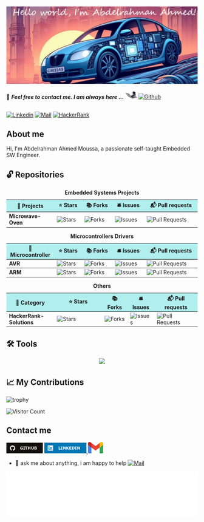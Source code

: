 <h1>
    <img align="center" src="assets/wellcome.jpg" >
</h1>

📝 ***Feel free to contact me. I am always here ...*** <img src="assets/giphy.gif" width="30">  [![Github](https://img.shields.io/github/followers/abd-elarhman?label=Followers&style=social)](https://github.com/abd-elarhman)
<br>

<br> [![Linkedin](https://img.shields.io/badge/LinkedIn-Abdelrahman%20Ahmed-blue?logo=Linkedin&logoColor=blue&labelColor=black)](https://www.linkedin.com/in/-abdelrahman-ahmed//) [![Mail](https://img.shields.io/badge/abdelrahman.ahmed0599@gmail.com-blue?logo=Gmail&logoColor=blue&labelColor=black)](mailto:abdelrahman.ahmed0599@gmail.com) [![HackerRank](https://img.shields.io/badge/HackerRank-abdelrahman_ah30-brightgreen?logo=HackerRank&logoColor=Green&labelColor=black)](https://www.hackerrank.com/profile/abdelrahman_ah30) </br>

## About me

Hi, I'm Abdelrahman Ahmed Moussa, a passionate self-taught Embedded SW Engineer.


## 🔓 Repositories

<table style="width:100%;">
  <caption><b> Embedded Systems Projects </b></caption>
  <colgroup>
    <col span="1" style="width:25%;">
  </colgroup>
  <thead>
    <tr style="border-bottom: 1.5px solid black; background-color: rgba(0, 204, 204, 0.3);">
      <th>🎁 Projects</th>
      <th>⭐ Stars</th>
      <th>📚 Forks</th>
      <th>🛎 Issues</th>
      <th>📬 Pull requests</th>
    </tr>
  </thead>
  <tbody>
     <tr style="border-bottom: 1.5px solid black;">
      <td><a href="https://github.com/abd-elarhman/Microwave-Oven" style="display:block; text-decoration:none;"><b>Microwave-Oven</b></a></td>
      <td><img alt="Stars" src="https://img.shields.io/github/stars/abd-elarhman/Microwave-Oven?style=flat-square&labelColor=343b41""/></td>
      <td><img alt="Forks" src="https://img.shields.io/github/forks/abd-elarhman/Microwave-Oven?style=flat-square&labelColor=343b41""/></td>
      <td><img alt="Issues" src="https://img.shields.io/github/issues/abd-elarhman/Microwave-Oven?style=flat-square&labelColor=343b41""/></td>
      <td><img alt="Pull Requests" src="https://img.shields.io/github/issues-pr/abd-elarhman/Microwave-Oven?style=flat-square&labelColor=343b41""/></td>
    </tr>
  </tbody>
</table>

<table style="width:100%;">
    <caption><b> Microcontrollers Drivers </b></caption>
  <colgroup>
    <col span="1" style="width:25%;">
  </colgroup>
  <thead>
  <thead>
    <tr style="border-bottom: 1.5px solid black; background-color: rgba(0, 204, 204, 0.3);">
      <th>🎁 Microcontroller</td>
      <th>⭐ Stars</td>
      <th>📚 Forks</td>
      <th>🛎 Issues</td>
      <th>📬 Pull requests</td>
    </tr>
  </thead>
  <tbody>
    <tr style="border-bottom: 1.5px solid black;">
      <td><a href="https://github.com/abd-elarhman/Atmega32-Drivers" style="display:block; text-decoration:none;"><b>AVR</b></a></td>
        <td><img alt="Stars" src="https://img.shields.io/github/stars/abd-elarhman/Atmega32-Drivers?style=flat-square&labelColor=343b41"/></td>
      <td><img alt="Forks" src="https://img.shields.io/github/forks/abd-elarhman/Atmega32-Drivers?style=flat-square&labelColor=343b41"/></td>
      <td><img alt="Issues" src="https://img.shields.io/github/issues/abd-elarhman/Atmega32-Drivers?style=flat-square&labelColor=343b41"/></td>
      <td><img alt="Pull Requests" src="https://img.shields.io/github/issues-pr/abd-elarhman/Atmega32-Drivers?style=flat-square&labelColor=343b41"/></td>
      </tr>
  </tbody>
  <tbody>
    <tr style="border-bottom: 1.5px solid black;">
      <td><a href="https://github.com/abd-elarhman/Arm Cortex-M3" style="display:block; text-decoration:none;"><b>ARM</b></a></td>
        <td><img alt="Stars" src="https://img.shields.io/github/stars/abd-elarhman/Arm Cortex-M3?style=flat-square&labelColor=343b41"/></td>
      <td><img alt="Forks" src="https://img.shields.io/github/forks/abd-elarhman/Arm Cortex-M3?style=flat-square&labelColor=343b41"/></td>
      <td><img alt="Issues" src="https://img.shields.io/github/issues/abd-elarhman/Arm Cortex-M3?style=flat-square&labelColor=343b41"/></td>
      <td><img alt="Pull Requests" src="https://img.shields.io/github/issues-pr/abd-elarhman/Arm Cortex-M3?style=flat-square&labelColor=343b41"/></td>
      </tr>
  </tbody>
</table>

<table style="width:100%;">
    <colgroup>
    <col span="1" style="width:25%;">
  </colgroup>
  <thead>
  <thead>
    <caption><b> Others </b></caption>
    <colgroup>
    <col span="1" style="width:25%;">
  </colgroup>
  <thead>
  <thead>
        <tr style="border-bottom: 1.5px solid black; background-color: rgba(0, 204, 204, 0.3);">
            <th>🎁 Category</th>
            <th>⭐ Stars</th>
            <th>📚 Forks</th>
            <th>🛎 Issues</th>
            <th>📬 Pull requests</th>
        </tr>
    </thead>
    <tbody>
	    <tr style="border-bottom: 1.5px solid black;">
        <td><a href="https://github.com/abd-elarhman/HackerRank" style="display:block; text-decoration:none;"><b>HackerRank-Solutions</b></a></td>
        <td><img alt="Stars" src="https://img.shields.io/github/stars/abd-elarhman/HackerRank-Solutions?style=flat-square&labelColor=343b41"/></td>
        <td><img alt="Forks" src="https://img.shields.io/github/forks/abd-elarhman/HackerRank-Solutions?style=flat-square&labelColor=343b41"/></td>
        <td><img alt="Issues" src="https://img.shields.io/github/issues/abd-elarhman/HackerRank-Solutions?style=flat-square&labelColor=343b41"/></td>
        <td><img alt="Pull Requests" src="https://img.shields.io/github/issues-pr/abd-elarhman/HackerRank-Solutions?style=flat-square&labelColor=343b41"/></td>
        </tr>
  </tbody>
</table>


## 🛠️ Tools

<p align="center">
  <a href="https://skillicons.dev">
    <img src="https://skillicons.dev/icons?i=git,github,vscode,eclipse" />
  </a>
</p>

## 📈 My Contributions <br>

![trophy](https://github-profile-trophy.vercel.app/?username=abd-elarhman)

![Visitor Count](https://profile-counter.glitch.me/abd-elarhman/count.svg)

## Contact me

<p>
    <a href="https://github.com/abd-elarhman" target="_blank"><img alt="Github" src="assets/github.png"></a>
    <a href="https://www.linkedin.com/in/-abdelrahman-ahmed" target="_blank"><img alt="LinkedIn" src="assets/linkedin.png">
    </a>
    <a href="mailto:abdelrahman.ahmed0599@gmail.com" target="_blank"><img alt="Gmail" src="assets/gmail.png" height="30"></a>
</p>

- 💬 ask me about anything, i am happy to help [![Mail](https://img.shields.io/badge/abdelrahman.ahmed0599@gmail.com-blue?logo=Gmail&logoColor=blue&labelColor=black)](mailto:abdelrahman.ahmed0599@gmail.com)

<div align="center">

<img height="120" alt="Thanks for visiting me" width="100%" src="assets/marquee.svg" />
<br />
